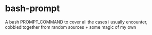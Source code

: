 bash-prompt
===========

A bash PROMPT_COMMAND to cover all the cases i usually encounter, cobbled together from random sources + some magic of my own 

